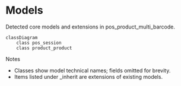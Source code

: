 # Models

Detected core models and extensions in pos_product_multi_barcode.

```mermaid
classDiagram
    class pos_session
    class product_product
```

Notes
- Classes show model technical names; fields omitted for brevity.
- Items listed under _inherit are extensions of existing models.
